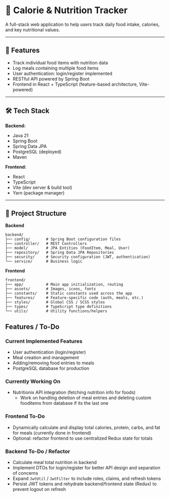 # 🥗 Calorie & Nutrition Tracker

A full-stack web application to help users track daily food intake, calories, and key nutritional values.

---

## 🚀 Features
- Track individual food items with nutrition data  
- Log meals containing multiple food items  
- User authentication: login/register implemented  
- RESTful API powered by Spring Boot  
- Frontend in React + TypeScript (feature-based architecture, Vite-powered)  

---

## 🛠 Tech Stack

**Backend:**  
- Java 21  
- Spring Boot  
- Spring Data JPA  
- PostgreSQL (deployed)  
- Maven  

**Frontend:**  
- React  
- TypeScript  
- Vite (dev server & build tool)  
- Yarn (package manager)  

---

## 📂 Project Structure

**Backend**
~~~~
backend/
├── config/       # Spring Boot configuration files
├── controller/   # REST Controllers
├── model/        # JPA Entities (FoodItem, Meal, User)
├── repository/   # Spring Data JPA Repositories
├── security/     # Security configuration (JWT, authentication)
└── service/      # Business logic
~~~~

**Frontend**
~~~~
frontend/
├── app/          # Main app initialization, routing
├── assets/       # Images, icons, fonts
├── constants/    # Static constants used across the app
├── features/     # Feature-specific code (auth, meals, etc.)
├── styles/       # Global CSS / SCSS styles
├── types/        # TypeScript type definitions
└── utils/        # Utility functions/helpers
~~~~

## Features / To-Do

### Current Implemented Features
- User authentication (login/register)
- Meal creation and management
- Adding/removing food entries to meals
- PostgreSQL database for production

### Currently Working On
- Nutritionix API integration (fetching nutrition info for foods)
    - Work on handling deletion of meal entries and deleting custom fooditems from database if its the last one
  

### Frontend To-Do
- Dynamically calculate and display total calories, protein, carbs, and fat for meals (currently done in frontend)
- Optional: refactor frontend to use centralized Redux state for totals

### Backend To-Do / Refactor
- Calculate meal total nutrition in backend
- Implement DTOs for login/register for better API design and separation of concerns
- Expand `JwtUtil` / `JwtFilter` to include roles, claims, and refresh tokens
- Persist JWT tokens and rehydrate backend/frontend state (Redux) to prevent logout on refresh




